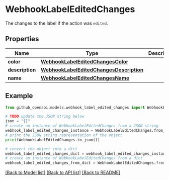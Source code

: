# WebhookLabelEditedChanges

The changes to the label if the action was `edited`.

## Properties

Name | Type | Description | Notes
------------ | ------------- | ------------- | -------------
**color** | [**WebhookLabelEditedChangesColor**](WebhookLabelEditedChangesColor.md) |  | [optional] 
**description** | [**WebhookLabelEditedChangesDescription**](WebhookLabelEditedChangesDescription.md) |  | [optional] 
**name** | [**WebhookLabelEditedChangesName**](WebhookLabelEditedChangesName.md) |  | [optional] 

## Example

```python
from github_openapi.models.webhook_label_edited_changes import WebhookLabelEditedChanges

# TODO update the JSON string below
json = "{}"
# create an instance of WebhookLabelEditedChanges from a JSON string
webhook_label_edited_changes_instance = WebhookLabelEditedChanges.from_json(json)
# print the JSON string representation of the object
print(WebhookLabelEditedChanges.to_json())

# convert the object into a dict
webhook_label_edited_changes_dict = webhook_label_edited_changes_instance.to_dict()
# create an instance of WebhookLabelEditedChanges from a dict
webhook_label_edited_changes_from_dict = WebhookLabelEditedChanges.from_dict(webhook_label_edited_changes_dict)
```
[[Back to Model list]](../README.md#documentation-for-models) [[Back to API list]](../README.md#documentation-for-api-endpoints) [[Back to README]](../README.md)


